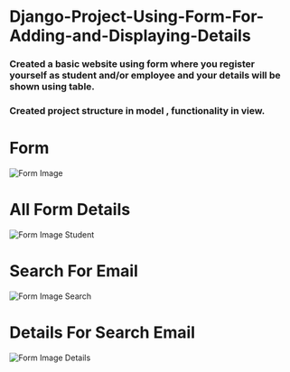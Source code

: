 # Django-Project-Using-Form-For-Adding-and-Displaying-Details
### Created a basic website using form where you register yourself as student and/or employee and your details will be shown using table.
### Created project structure in model , functionality in view.

# Form
![Form Image](https://user-images.githubusercontent.com/60343610/114677208-b58af400-9d27-11eb-9cc9-da81ad9c96d2.png)

# All Form Details
![Form Image Student](https://user-images.githubusercontent.com/60343610/114677225-b9b71180-9d27-11eb-8959-aa49330de9d7.png)

# Search For Email
![Form Image Search](https://user-images.githubusercontent.com/60343610/114677249-bde32f00-9d27-11eb-99b8-11d6aec77a6e.png)

# Details For Search Email
![Form Image Details](https://user-images.githubusercontent.com/60343610/114677255-c0de1f80-9d27-11eb-8d04-afc0e41bf28d.png)

